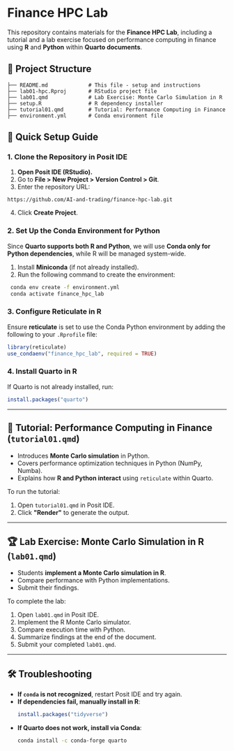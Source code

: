# Finance HPC Lab

This repository contains materials for the **Finance HPC Lab**, including a tutorial and a lab exercise focused on performance computing in finance using **R** and **Python** within **Quarto documents**.

## 📂 Project Structure
```
├── README.md             # This file - setup and instructions
├── lab01-hpc.Rproj       # RStudio project file
├── lab01.qmd             # Lab Exercise: Monte Carlo Simulation in R
├── setup.R               # R dependency installer
├── tutorial01.qmd        # Tutorial: Performance Computing in Finance
├── environment.yml       # Conda environment file
```

## 🚀 Quick Setup Guide

### **1. Clone the Repository in Posit IDE**
1. **Open Posit IDE (RStudio).**
2. Go to **File > New Project > Version Control > Git**.
3. Enter the repository URL:

```
https://github.com/AI-and-trading/finance-hpc-lab.git
```
4. Click **Create Project**.

### **2. Set Up the Conda Environment for Python**
Since **Quarto supports both R and Python**, we will use **Conda only for Python dependencies**, while R will be managed system-wide.

1. Install **Miniconda** (if not already installed).
2. Run the following command to create the environment:
```sh
 conda env create -f environment.yml
 conda activate finance_hpc_lab
 ```

### **3. Configure Reticulate in R**
Ensure **reticulate** is set to use the Conda Python environment by adding the following to your `.Rprofile` file:

```r
library(reticulate)
use_condaenv("finance_hpc_lab", required = TRUE)
```

### **4. Install Quarto in R**
If Quarto is not already installed, run:
```r
install.packages("quarto")
```

---

## 📖 Tutorial: Performance Computing in Finance (`tutorial01.qmd`)
- Introduces **Monte Carlo simulation** in Python.
- Covers performance optimization techniques in Python (NumPy, Numba).
- Explains how **R and Python interact** using `reticulate` within Quarto.

To run the tutorial:
1. Open `tutorial01.qmd` in Posit IDE.
2. Click **"Render"** to generate the output.

---

## 🏆 Lab Exercise: Monte Carlo Simulation in R (`lab01.qmd`)
- Students **implement a Monte Carlo simulation in R**.
- Compare performance with Python implementations.
- Submit their findings.

To complete the lab:
1. Open `lab01.qmd` in Posit IDE.
2. Implement the R Monte Carlo simulator.
3. Compare execution time with Python.
4. Summarize findings at the end of the document.
5. Submit your completed `lab01.qmd`.

---

## 🛠️ Troubleshooting
- **If `conda` is not recognized**, restart Posit IDE and try again.
- **If dependencies fail, manually install in R**:
  ```r
  install.packages("tidyverse")
  ```
- **If Quarto does not work, install via Conda**:
  ```sh
  conda install -c conda-forge quarto
  ```

